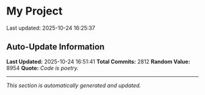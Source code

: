 # My Project


Last updated: 2025-10-24 16:25:37



































































































































































































































































































































































































































































































































































































































































































































































































































































































































































































































































































































































































































































































































































































































































































































































































































































































































































































































































































































































































































































































































































































































































































































































































































































































































































































































































































































































































































































































































































































































































































































































































































































































































## Auto-Update Information

**Last Updated:** 2025-10-24 16:51:41
**Total Commits:** 2812
**Random Value:** 8954
**Quote:** _Code is poetry._

---
_This section is automatically generated and updated._